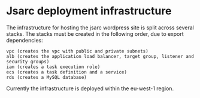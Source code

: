 # Jsarc deployment infrastructure

The infrastructure for hosting the jsarc wordpress site is split across several stacks. The stacks must be created in the following order, due to export dependencies:

``````
vpc (creates the vpc with public and private subnets)
alb (creates the application load balancer, target group, listener and security groups)
iam (creates a task execution role)
ecs (creates a task definition and a service)
rds (creates a MySQL database)

```````

Currently the infrastructure is deployed within the eu-west-1 region.
